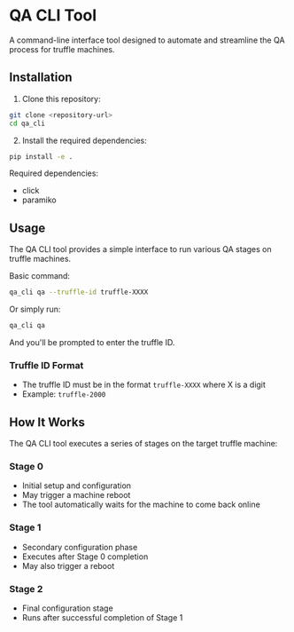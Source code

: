 # QA CLI Tool

A command-line interface tool designed to automate and streamline the QA process for truffle machines.

## Installation

1. Clone this repository:
```bash
git clone <repository-url>
cd qa_cli
```

2. Install the required dependencies:
```bash
pip install -e .
```

Required dependencies:
- click
- paramiko

## Usage

The QA CLI tool provides a simple interface to run various QA stages on truffle machines. 

Basic command:
```bash
qa_cli qa --truffle-id truffle-XXXX
```

Or simply run:
```bash
qa_cli qa
```
And you'll be prompted to enter the truffle ID.

### Truffle ID Format
- The truffle ID must be in the format `truffle-XXXX` where X is a digit
- Example: `truffle-2000`

## How It Works

The QA CLI tool executes a series of stages on the target truffle machine:

### Stage 0
- Initial setup and configuration
- May trigger a machine reboot
- The tool automatically waits for the machine to come back online

### Stage 1
- Secondary configuration phase
- Executes after Stage 0 completion
- May also trigger a reboot

### Stage 2
- Final configuration stage
- Runs after successful completion of Stage 1

